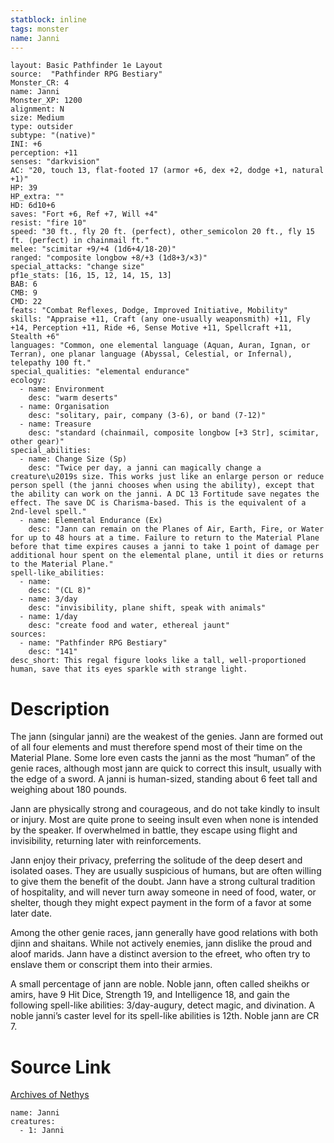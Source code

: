 ```yaml
---
statblock: inline
tags: monster
name: Janni
---
```

```statblock
layout: Basic Pathfinder 1e Layout
source:  "Pathfinder RPG Bestiary"
Monster_CR: 4
name: Janni
Monster_XP: 1200
alignment: N
size: Medium
type: outsider
subtype: "(native)"
INI: +6
perception: +11
senses: "darkvision"
AC: "20, touch 13, flat-footed 17 (armor +6, dex +2, dodge +1, natural +1)"
HP: 39
HP_extra: ""
HD: 6d10+6
saves: "Fort +6, Ref +7, Will +4"
resist: "fire 10"
speed: "30 ft., fly 20 ft. (perfect), other_semicolon 20 ft., fly 15 ft. (perfect) in chainmail ft."
melee: "scimitar +9/+4 (1d6+4/18-20)"
ranged: "composite longbow +8/+3 (1d8+3/×3)"
special_attacks: "change size"
pf1e_stats: [16, 15, 12, 14, 15, 13]
BAB: 6
CMB: 9
CMD: 22
feats: "Combat Reflexes, Dodge, Improved Initiative, Mobility"
skills: "Appraise +11, Craft (any one-usually weaponsmith) +11, Fly +14, Perception +11, Ride +6, Sense Motive +11, Spellcraft +11, Stealth +6"
languages: "Common, one elemental language (Aquan, Auran, Ignan, or Terran), one planar language (Abyssal, Celestial, or Infernal), telepathy 100 ft."
special_qualities: "elemental endurance"
ecology:
  - name: Environment
    desc: "warm deserts"
  - name: Organisation
    desc: "solitary, pair, company (3-6), or band (7-12)"
  - name: Treasure
    desc: "standard (chainmail, composite longbow [+3 Str], scimitar, other gear)"
special_abilities:
  - name: Change Size (Sp)
    desc: "Twice per day, a janni can magically change a creature\u2019s size. This works just like an enlarge person or reduce person spell (the janni chooses when using the ability), except that the ability can work on the janni. A DC 13 Fortitude save negates the effect. The save DC is Charisma-based. This is the equivalent of a 2nd-level spell."
  - name: Elemental Endurance (Ex)
    desc: "Jann can remain on the Planes of Air, Earth, Fire, or Water for up to 48 hours at a time. Failure to return to the Material Plane before that time expires causes a janni to take 1 point of damage per additional hour spent on the elemental plane, until it dies or returns to the Material Plane."
spell-like_abilities:
  - name:
    desc: "(CL 8)"
  - name: 3/day
    desc: "invisibility, plane shift, speak with animals"
  - name: 1/day
    desc: "create food and water, ethereal jaunt"
sources:
  - name: "Pathfinder RPG Bestiary"
    desc: "141"
desc_short: This regal figure looks like a tall, well-proportioned human, save that its eyes sparkle with strange light.
```
# Description
The jann (singular janni) are the weakest of the genies. Jann are formed out of all four elements and must therefore spend most of their time on the Material Plane. Some lore even casts the janni as the most “human” of the genie races, although most jann are quick to correct this insult, usually with the edge of a sword. A janni is human-sized, standing about 6 feet tall and weighing about 180 pounds.

Jann are physically strong and courageous, and do not take kindly to insult or injury. Most are quite prone to seeing insult even when none is intended by the speaker. If overwhelmed in battle, they escape using flight and invisibility, returning later with reinforcements.

Jann enjoy their privacy, preferring the solitude of the deep desert and isolated oases. They are usually suspicious of humans, but are often willing to give them the benefit of the doubt. Jann have a strong cultural tradition of hospitality, and will never turn away someone in need of food, water, or shelter, though they might expect payment in the form of a favor at some later date.

Among the other genie races, jann generally have good relations with both djinn and shaitans. While not actively enemies, jann dislike the proud and aloof marids. Jann have a distinct aversion to the efreet, who often try to enslave them or conscript them into their armies.

A small percentage of jann are noble. Noble jann, often called sheikhs or amirs, have 9 Hit Dice, Strength 19, and Intelligence 18, and gain the following spell-like abilities: 3/day-augury, detect magic, and divination. A noble janni’s caster level for its spell-like abilities is 12th. Noble jann are CR 7.
# Source Link
[Archives of Nethys](https://aonprd.com/MonsterDisplay.aspx?ItemName=Janni)
```encounter-table
name: Janni
creatures:
  - 1: Janni
```

